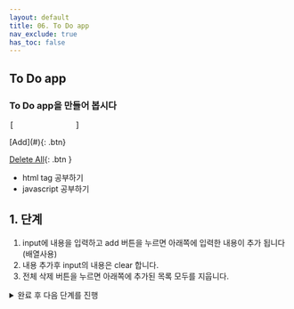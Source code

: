 ```yaml
---
layout: default
title: 06. To Do app
nav_exclude: true
has_toc: false
---
```


## To Do app
### To Do app을 만들어 봅시다
<div class="code-example" markdown="1">
<pre>[             ] </pre>
[Add](#){: .btn}

[Delete All](#){: .btn }

* html tag 공부하기    
* javascript 공부하기  
</div>

## 1. 단계 
1. input에 내용을 입력하고 add 버튼을 누르면 아래쪽에 입력한 내용이 추가 됩니다 (배열사용)
2. 내용 추가후 input의 내용은 clear 합니다.
3. 전체 삭제 버튼을 누르면 아래쪽에 추가된 목록 모두를 지웁니다.
<details>
<summary>완료 후 다음 단계를 진행</summary>
<div markdown="1">
  ## 2. 단계
</div>
<pre>1. 목록 마다 오른쪽에 삭제버튼을 두어 항목 단위로 삭제하는 기능을 추가합니다.</pre>
</details>  
